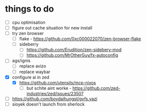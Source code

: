 # things to do

- [ ] cpu optimisation
- [ ] figure out cache situation for new install
- [ ] try zen browser
    - [ ] flake - https://github.com/0xc000022070/zen-browser-flake
    - [ ] sideberry
        - [ ] https://github.com/Erudition/zen-sidebery-mod
        - [ ] https://github.com/MrOtherGuy/fx-autoconfig
- [ ] ags/ignis
    - [ ] replace avizo
    - [ ] replace waybar
- [x] configure ai in zed
    - [x] https://github.com/utensils/mcp-nixos
        - [ ] but schite aint worke - https://github.com/zed-industries/zed/issues/23507
- [ ] https://github.com/boydaihungst/gvfs.yazi
- [ ] sioyek doesn't launch from sherlock
